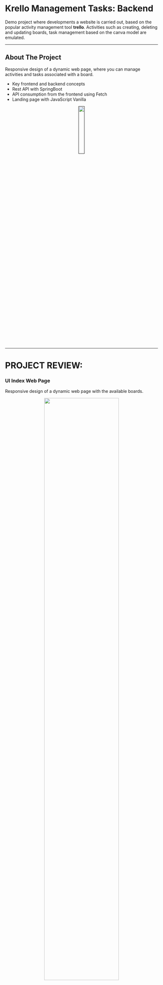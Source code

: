  # Krello Management Tasks: Backend
Demo project where developments a website is carried out, based on the popular activity management tool **trello**. Activities such as creating, deleting and updating boards, task management based on the canva model are emulated.

---

<!-- ABOUT THE PROJECT -->
## About The Project

Responsive design of a dynamic web page, where you can manage activities and tasks associated with a board.

- Key frontend and backend concepts
- Rest API with SpringBoot
- API consumption from the frontend using Fetch
- Landing page with JavaScript Vanilla


<p align="center">
<a href=""><img src="https://img.shields.io/badge/Click to webpage-219ebc?style=for-the-badge" width="20%"/></a>
</p>

---

# PROJECT REVIEW:

### UI Index Web Page

Responsive design of a dynamic web page with the available boards.

<p align="center">
<img src="https://res.cloudinary.com/adev48/image/upload/v1659336926/Sofka%20Assets/Training%20Leagues/API%20SpringBoot-JavaScript/GetBoards_y7rgjz.png" width="70%"> 

</p>

---

### Create board

Board and task creation with a name field, and event control.

<p align="center">
<img src="https://res.cloudinary.com/adev48/image/upload/v1667322645/Sofka%20Assets/Training%20Leagues/API%20SpringBoot-JavaScript/board_form_h4c0sq.jpg" width="70%"> 

</p>

---

### Update Task

See the details of the task and updade it.

<p align="center">
<img src="https://res.cloudinary.com/adev48/image/upload/v1659336926/Sofka%20Assets/Training%20Leagues/API%20SpringBoot-JavaScript/UpdateTask_oin6r5.png" width="70%"> 

</p>

---


### Delivery date

Status to validate the new date to delivery task.

<p align="center">
<img src="https://res.cloudinary.com/adev48/image/upload/v1659336926/Sofka%20Assets/Training%20Leagues/API%20SpringBoot-JavaScript/UpdateTaskCalendar_bwxilc.png" width="70%"> 

</p>

### State Task

You can update the state of the task, choosing the new column name.

<p align="center">
<img src="https://res.cloudinary.com/adev48/image/upload/v1659336926/Sofka%20Assets/Training%20Leagues/API%20SpringBoot-JavaScript/UpdateTaskColumn_chl7is.png" width="70%"> 

</p>

---

### Delete Board

Deleting a board that has activities or not.

<p align="center">
<img src="https://res.cloudinary.com/adev48/image/upload/v1659336926/Sofka%20Assets/Training%20Leagues/API%20SpringBoot-JavaScript/RenderBoard_qx6mod.png" width="70%"> 

</p>

---

## Built With

This section contains the platforms that were used for the project.


### Frontend
* [JavaScript](https://developer.mozilla.org/es/docs/Web/JavaScript)
* [Local Storage](https://developer.mozilla.org/es/docs/Web/API/Window/localStorage)
* [Tailwind CSS](https://tailwindui.com/)
* [JS OOP](https://www.freecodecamp.org/espanol/news/programacion-orientada-a-objectos-en-javascript-explicado-con-ejemplos/)

### Backend
* [IntelliJ Idea](https://www.jetbrains.com/es-es/idea/)
* [Java JDK 17 Version ](https://www.oracle.com/java/technologies/downloads/)
* [Java Springboot]()
* [MySQL](https://www.mysql.com/)
* [JPA Java Persistance Application]()

---

### Installation for **Backend Project**

Install each one the pieces of software previously mentioned (Git).


1. Clone the repo

- HTTPS
   ```
   $ git clone https://github.com/nqs48/Krello_ADev_Backend.git
   ```


- SSH
   ```
   $ git clone git@github.com:nqs48/Krello_ADev_Backend.git
   ```
   
2. Open the project with IntelliJIdea IDE (In the backend directory)

   ```
   $ idea .
   ```
   
3. Configure your datasource, user and password in aplication properties file.

   ```
    spring.datasource.url=jdbc:mysql://localhost:{yourPort}/{yourDatabase}
    
    spring.datasource.username={yourUser}
    
    spring.datasource.password={yourPassword}
   ```

   
4. Run the project with te IDE.

   ```
   $ run MyKrelloApplication 
   ```   
---

### Installation for **Frontend Project**

Install each one the pieces of software previously mentioned (Git).


1. Clone the repo

- HTTPS 

   ```
   $ git clone https://github.com/nqs48/Krello_ADev_Frontend.git
   ```
   
 - SSH
 
   ```
   $ git clone git@github.com:nqs48/Krello_ADev_Frontend.git
   ```
 
 
2. Open the project with VisualStudio Code (In the root proyect directory)

   ```
   $ code .
   ```
   
3. Install Extension for VsCode <Live Server>

   ```
   https://marketplace.visualstudio.com/items?itemName=ritwickdey.LiveServer
   ```
   
4. Click on live server option (down in the window) 

   ```
   The browser will be open automatically
   ```
   
5. Open the localhost port 5500 in your preference browser

   ```
   http://localhost:5500/
   ```

---

<!-- LICENSE -->
## License

Distributed under the MIT License. See `LICENSE.txt` for more information.

---

<!-- CONTACT -->
## Collaborators
```
Nestor Quiroga Suarez
Jr. FrontEnd Developer

Julian Camilo Escobar
Jr. Backend Developer

Julian Lasso
Technical Coach

```
<br>

<p align="center">
<br>
<a href="https://www.linkedin.com/in/nqs48/"><img src="https://img.shields.io/badge/linkedin-%230077B5.svg?&style=for-the-badge&logo=linkedin&logoColor=white" alt="LinkedIn" /></a>&nbsp;&nbsp;
<a href="https://api.whatsapp.com/send/?phone=573102095353&text=Hola+Nestea%2C+vi+tu+perfil+de+github+y+me+encanto+el+trabajo+que+haces%21%21&type=phone_number&app_absent=0"><img src="https://img.shields.io/badge/what's app-2d572c?style=for-the-badge&logo=whatsapp" alt="whats app" /></a>&nbsp;&nbsp;
<a href="https://www.instagram.com/nqs48/"><img src="https://img.shields.io/badge/instagram-white?style=for-the-badge&logo=instagram" alt="Instagram"/>&nbsp;&nbsp;
<a href="mailto:nqs48@hotmail.com"><img src="https://img.shields.io/badge/outlook-blue?&style=for-the-badge&logo=microsoft-outlook&logoColor=white" alt="outlook"/></a>
</a>
</p>
<br>
<p align='center'>
  <a href="#top"><img src="https://img.shields.io/badge/Back to Top-black?" alt="back to top"/></a>
</p>

